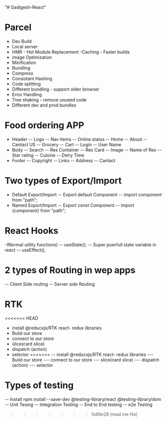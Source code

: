 "# Gadigesh-React"

# Parcel
- Dev Build
- Local server
- HMR - Hot Module Replacement
-Caching - Faster builds
- image Optimization
- Minification
- Bundling 
- Compress
- Consistant Hashing
- Code splitting
- Different bundling - support older browser
- Error Handling
- Tree shaking - remove unused code
- Different dev and prod bundles

# Food ordering APP
- Header
  -- Logo
  -- Nav Items
     -- Online status
     -- Home
     -- About 
     -- Cantact US
     -- Grocery
     -- Cart
     -- Login
     -- User Name
- Body 
  -- Search
  -- Res Container
     -- Res Card
        -- Image
        -- Name of Res 
        -- Star rating 
        -- Cuisine 
        -- Delry Time
- Footer
  -- Copyright
  -- Links
  -- Address
  -- Cantact


# Two types of Export/Import
- Default Export/Import
  -- Export default Component
  -- import component from "path";
- Named Export/Import
  -- Export const Component
  -- import {component} from "path";

# React Hooks
-(Normal utility functions)
-- useState(); -- Super poerfull state variable in react
-- useEffect();

# 2 types of Routing in wep apps
-- Client Side routing 
-- Server side Routing 



# RTK
<<<<<<< HEAD
* install @reducxjs/RTK react- redux libraries
* Build our store 
* connect to our store 
* slice(card slice)
* dispatch (action)
* selector 
=======
-- install @reducxjs/RTK react- redux libraries
--- Build our store 
--- connect to our store 
--- slice(card slice)
--- dispatch (action)
--- selector 

# Types of testing
-- Install npm install --save-dev @testing-library/react @testing-library/dom
-- Unit Tesing 
-- Integration Testing
-- End to End testing -- e2e Testing
>>>>>>> fa99e28 (read me file)
